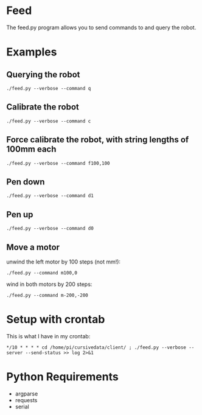 # Feed

The feed.py program allows you to send commands to and query the robot.

# Examples

## Querying the robot

    ./feed.py --verbose --command q

## Calibrate the robot

    ./feed.py --verbose --command c

## Force calibrate the robot, with string lengths of 100mm each

    ./feed.py --verbose --command f100,100

## Pen down

    ./feed.py --verbose --command d1

## Pen up

    ./feed.py --verbose --command d0

## Move a motor

unwind the left motor by 100 steps (not mm!):

    ./feed.py --command m100,0

wind in both motors by 200 steps:

    ./feed.py --command m-200,-200

# Setup with crontab

This is what I have in my crontab:

    */10 * * * * cd /home/pi/cursivedata/client/ ; ./feed.py --verbose --server --send-status >> log 2>&1

# Python Requirements

* argparse
* requests
* serial
